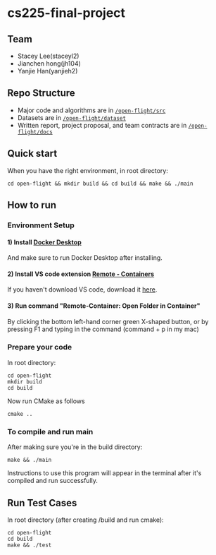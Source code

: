# cs225-final-project

## Team
* Stacey Lee(staceyl2)
* Jianchen hong(jh104)
* Yanjie Han(yanjieh2)

## Repo Structure
* Major code and algorithms are in [`/open-flight/src`](https://github.com/stacey0331/cs225-final-project/tree/master/open-flight/src)
* Datasets are in [`/open-flight/dataset`](https://github.com/stacey0331/cs225-final-project/tree/master/open-flight/dataset)
* Written report, project proposal, and team contracts are in [`/open-flight/docs`](https://github.com/stacey0331/cs225-final-project/tree/master/open-flight/docs)


## Quick start
When you have the right environment, in root directory:
```
cd open-flight && mkdir build && cd build && make && ./main
```

## How to run
### Environment Setup
#### 1) Install [Docker Desktop](https://www.docker.com/products/docker-desktop/)
And make sure to run Docker Desktop after installing.
#### 2) Install VS code extension [Remote - Containers](vscode:extension/ms-vscode-remote.remote-containers)
If you haven't download VS code, download it [here](https://code.visualstudio.com/download). 
#### 3) Run command "Remote-Container: Open Folder in Container"
By clicking the bottom left-hand corner green X-shaped button, or by pressing F1 and typing in the command (command + p in my mac)


### Prepare your code
In root directory: 
```
cd open-flight
mkdir build
cd build
```

Now run CMake as follows
```
cmake ..
```

### To compile and run main
After making sure you're in the build directory:
```
make && ./main
```
Instructions to use this program will appear in the terminal after it's compiled and run successfully. 

## Run Test Cases
In root directory (after creating /build and run cmake):
```
cd open-flight
cd build
make && ./test
```